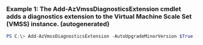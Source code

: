 ### Example 1: The Add-AzVmssDiagnosticsExtension cmdlet adds a diagnostics extension to the Virtual Machine Scale Set (VMSS) instance. (autogenerated)
```powershell
PS C:\> Add-AzVmssDiagnosticsExtension -AutoUpgradeMinorVersion $True -SettingFilePath $publicConfigPath -VirtualMachineScaleSet $VMSS
```

